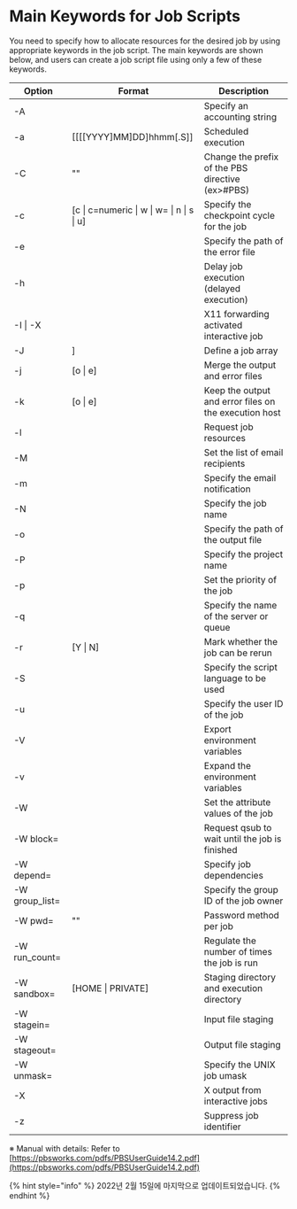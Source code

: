 # Main Keywords for Job Scripts

You need to specify how to allocate resources for the desired job by using appropriate keywords in the job script. The main keywords are shown below, and users can create a job script file using only a few of these keywords.

| **Option**      | **Format**                                  | **Description**                                       |
| --------------- | ------------------------------------------- | ----------------------------------------------------- |
| -A              |                                             | Specify an accounting string                          |
| -a              | \[\[\[\[YYYY]MM]DD]hhmm\[.S]]               | Scheduled execution                                   |
| -C              | ""                                          | Change the prefix of the PBS directive (ex>#PBS)      |
| -c              | \[c \| c=numeric \| w \| w= \| n \| s \| u] | Specify the checkpoint cycle for the job              |
| -e              |                                             | Specify the path of the error file                    |
| -h              |                                             | Delay job execution (delayed execution)               |
| -I \| -X        |                                             | X11 forwarding activated interactive job              |
| -J              | ]                                           | Define a job array                                    |
| -j              | \[o \| e]                                   | Merge the output and error files                      |
| -k              | \[o \| e]                                   | Keep the output and error files on the execution host |
| -l              |                                             | Request job resources                                 |
| -M              |                                             | Set the list of email recipients                      |
| -m              |                                             | Specify the email notification                        |
| -N              |                                             | Specify the job name                                  |
| -o              |                                             | Specify the path of the output file                   |
| -P              |                                             | Specify the project name                              |
| -p              |                                             | Set the priority of the job                           |
| -q              |                                             | Specify the name of the server or queue               |
| -r              | \[Y \| N]                                   | Mark whether the job can be rerun                     |
| -S              |                                             | Specify the script language to be used                |
| -u              |                                             | Specify the user ID of the job                        |
| -V              |                                             | Export environment variables                          |
| -v              |                                             | Expand the environment variables                      |
| -W              |                                             | Set the attribute values of the job                   |
| -W block=       |                                             | Request qsub to wait until the job is finished        |
| -W depend=      |                                             | Specify job dependencies                              |
| -W group\_list= |                                             | Specify the group ID of the job owner                 |
| -W pwd=         | ""                                          | Password method per job                               |
| -W run\_count=  |                                             | Regulate the number of times the job is run           |
| -W sandbox=     | \[HOME \| PRIVATE]                          | Staging directory and execution directory             |
| -W stagein=     |                                             | Input file staging                                    |
| -W stageout=    |                                             | Output file staging                                   |
| -W unmask=      |                                             | Specify the UNIX job umask                            |
| -X              |                                             | X output from interactive jobs                        |
| -z              |                                             | Suppress job identifier                               |

※ Manual with details: Refer to [https://pbsworks.com/pdfs/PBSUserGuide14.2.pdf](https://pbsworks.com/pdfs/PBSUserGuide14.2.pdf)

{% hint style="info" %}
2022년 2월 15일에 마지막으로 업데이트되었습니다.
{% endhint %}
